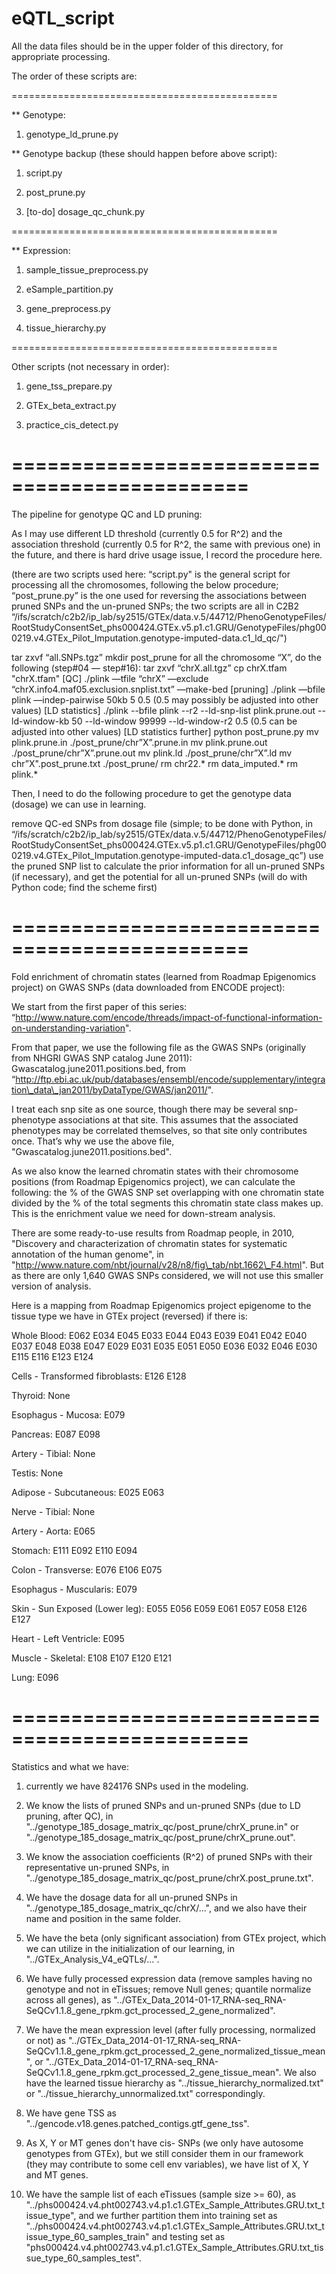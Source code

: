 # eQTL_script

All the data files should be in the upper folder of this directory, for appropriate processing.

The order of these scripts are:

==============================================

** Genotype:

1. genotype\_ld\_prune.py

** Genotype backup (these should happen before above script):

1. script.py

2. post\_prune.py

3. [to-do] dosage\_qc\_chunk.py

==============================================

** Expression:

1. sample\_tissue\_preprocess.py

2. eSample\_partition.py

3. gene\_preprocess.py

4. tissue\_hierarchy.py

==============================================

Other scripts (not necessary in order):

1. gene\_tss\_prepare.py

2. GTEx\_beta\_extract.py

3. practice\_cis\_detect.py



==============================================
==============================================
The pipeline for genotype QC and LD pruning:

As I may use different LD threshold (currently 0.5 for R^2) and the association threshold (currently 0.5 for R^2, the same with previous one) in the future, and there is hard drive usage issue, I record the procedure here.

(there are two scripts used here: “script.py" is the general script for processing all the chromosomes, following the below procedure; “post\_prune.py” is the one used for reversing the associations between pruned SNPs and the un-pruned SNPs; the two scripts are all in C2B2 “/ifs/scratch/c2b2/ip\_lab/sy2515/GTEx/data.v.5/44712/PhenoGenotypeFiles/RootStudyConsentSet\_phs000424.GTEx.v5.p1.c1.GRU/GenotypeFiles/phg000219.v4.GTEx\_Pilot\_Imputation.genotype-imputed-data.c1\_ld\_qc/")

tar zxvf “all.SNPs.tgz”
mkdir post\_prune
for all the chromosome “X”, do the following (step#04 — step#16):
tar zxvf “chrX.all.tgz”
cp chrX.tfam "chrX.tfam"
[QC] ./plink —tfile “chrX” —exclude “chrX.info4.maf05.exclusion.snplist.txt” —make-bed
[pruning] ./plink —bfile plink —indep-pairwise 50kb 5 0.5 (0.5 may possibly be adjusted into other values)
[LD statistics] ./plink --bfile plink --r2 --ld-snp-list plink.prune.out --ld-window-kb 50 --ld-window 99999 --ld-window-r2 0.5 (0.5 can be adjusted into other values)
[LD statistics further] python post\_prune.py
mv plink.prune.in ./post\_prune/chr”X”.prune.in
mv plink.prune.out ./post\_prune/chr”X”.prune.out
mv plink.ld ./post\_prune/chr”X”.ld
mv chr”X".post\_prune.txt ./post\_prune/
rm chr22.*
rm data_imputed.*
rm plink.\*

Then, I need to do the following procedure to get the genotype data (dosage) we can use in learning.

remove QC-ed SNPs from dosage file (simple; to be done with Python, in “/ifs/scratch/c2b2/ip\_lab/sy2515/GTEx/data.v.5/44712/PhenoGenotypeFiles/RootStudyConsentSet\_phs000424.GTEx.v5.p1.c1.GRU/GenotypeFiles/phg000219.v4.GTEx\_Pilot\_Imputation.genotype-imputed-data.c1\_dosage\_qc”)
use the pruned SNP list to calculate the prior information for all un-pruned SNPs (if necessary), and get the potential for all un-pruned SNPs (will do with Python code; find the scheme first)


==============================================
==============================================
Fold enrichment of chromatin states (learned from Roadmap Epigenomics project) on GWAS SNPs (data downloaded from ENCODE project):

We start from the first paper of this series: “http://www.nature.com/encode/threads/impact-of-functional-information-on-understanding-variation".

From that paper, we use the following file as the GWAS SNPs (originally from NHGRI GWAS SNP catalog June 2011): Gwascatalog.june2011.positions.bed, from “http://ftp.ebi.ac.uk/pub/databases/ensembl/encode/supplementary/integration\_data\_jan2011/byDataType/GWAS/jan2011/".

I treat each snp site as one source, though there may be several snp-phenotype associations at that site. This assumes that the associated phenotypes may be correlated themselves, so that site only contributes once. That’s why we use the above file, "Gwascatalog.june2011.positions.bed".

As we also know the learned chromatin states with their chromosome positions (from Roadmap Epigenomics project), we can calculate the following: the % of the GWAS SNP set overlapping with one chromatin state divided by the % of the total segments this chromatin state class makes up. This is the enrichment value we need for down-stream analysis.

There are some ready-to-use results from Roadmap people, in 2010, "Discovery and characterization of chromatin states for systematic annotation of the human genome", in "http://www.nature.com/nbt/journal/v28/n8/fig\_tab/nbt.1662\_F4.html". But as there are only 1,640 GWAS SNPs considered, we will not use this smaller version of analysis.

Here is a mapping from Roadmap Epigenomics project epigenome to the tissue type we have in GTEx project (reversed) if there is:


Whole Blood:
E062
E034
E045
E033
E044
E043
E039
E041
E042
E040
E037
E048
E038
E047
E029
E031
E035
E051
E050
E036
E032
E046
E030
E115
E116
E123
E124

Cells - Transformed fibroblasts:
E126
E128

Thyroid:
None

Esophagus - Mucosa:
E079

Pancreas:
E087
E098

Artery - Tibial:
None

Testis:
None

Adipose - Subcutaneous:
E025
E063

Nerve - Tibial:
None

Artery - Aorta:
E065

Stomach:
E111
E092
E110
E094

Colon - Transverse:
E076
E106
E075

Esophagus - Muscularis:
E079

Skin - Sun Exposed (Lower leg):
E055
E056
E059
E061
E057
E058
E126
E127

Heart - Left Ventricle:
E095

Muscle - Skeletal:
E108
E107
E120
E121

Lung:
E096



==============================================
==============================================
Statistics and what we have:

1. currently we have 824176 SNPs used in the modeling.

2. We know the lists of pruned SNPs and un-pruned SNPs (due to LD pruning, after QC), in "../genotype\_185\_dosage\_matrix\_qc/post\_prune/chrX\_prune.in" or "../genotype\_185\_dosage\_matrix\_qc/post\_prune/chrX\_prune.out".

3. We know the association coefficients (R^2) of pruned SNPs with their representative un-pruned SNPs, in "../genotype\_185\_dosage\_matrix\_qc/post\_prune/chrX.post\_prune.txt".

4. We have the dosage data for all un-pruned SNPs in "../genotype\_185\_dosage\_matrix\_qc/chrX/...", and we also have their name and position in the same folder.

5. We have the beta (only significant association) from GTEx project, which we can utilize in the initialization of our learning, in "../GTEx\_Analysis\_V4\_eQTLs/...".

6. We have fully processed expression data (remove samples having no genotype and not in eTissues; remove Null genes; quantile normalize across all genes), as "../GTEx\_Data\_2014-01-17\_RNA-seq\_RNA-SeQCv1.1.8\_gene\_rpkm.gct\_processed\_2\_gene\_normalized".

7. We have the mean expression level (after fully processing, normalized or not) as "../GTEx\_Data\_2014-01-17\_RNA-seq\_RNA-SeQCv1.1.8\_gene\_rpkm.gct\_processed\_2\_gene\_normalized\_tissue\_mean", or "../GTEx\_Data\_2014-01-17\_RNA-seq\_RNA-SeQCv1.1.8\_gene\_rpkm.gct\_processed\_2\_gene\_tissue\_mean". We also have the learned tissue hierarchy as "../tissue\_hierarchy\_normalized.txt" or "../tissue\_hierarchy\_unnormalized.txt" correspondingly.

8. We have gene TSS as "../gencode.v18.genes.patched\_contigs.gtf\_gene\_tss".

9. As X, Y or MT genes don't have cis- SNPs (we only have autosome genotypes from GTEx), but we still consider them in our framework (they may contribute to some cell env variables), we have list of X, Y and MT genes.

10. We have the sample list of each eTissues (sample size >= 60), as "../phs000424.v4.pht002743.v4.p1.c1.GTEx\_Sample\_Attributes.GRU.txt\_tissue\_type", and we further partition them into training set as "../phs000424.v4.pht002743.v4.p1.c1.GTEx\_Sample\_Attributes.GRU.txt\_tissue\_type\_60\_samples\_train" and testing set as "phs000424.v4.pht002743.v4.p1.c1.GTEx\_Sample\_Attributes.GRU.txt\_tissue\_type\_60\_samples\_test".

